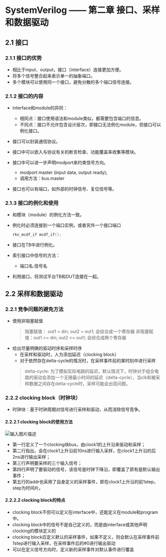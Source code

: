 # SystemVerilog —— 第二章 接口、采样和数据驱动
## 2.1 接口
### 2.1.1 接口的优势
- 相比于input、output，接口（interface）连接更加方便。
- 将多个信号整合起来表示单一的抽象端口。
- 多个模块可以使用同一个接口，避免分散的多个端口信号连接。

### 2.1.2 接口的内容
- interface和module的异同：
	- 相同点：接口使用语法和module类似，都需要包含端口的信息。
	- 不同点：接口不允许包含设计层次，即接口无法例化module，但接口可以例化接口。

- 接口可以封装通信协议。
- 接口中可以嵌入与协议有关的断言检查、功能覆盖率收集等模块。
- 接口中可以进一步声明modport来约束信号方向。
	- modport master (input data, output ready);
	- 调用方法：bus.master

- 接口也可以有端口，如外部的时钟信号、复位信号等。

### 2.1.3 接口的例化和使用
- 和模块（module）的例化方法一致。
- 例化时必须连接到一个端口实例，或者另外一个接口端口
	```verilog
	rkv_mcdf_if mcdf_if();
	```
- 接口在TB中进行例化。
- 索引接口中信号的方法：
	- 端口名.信号名

- 利用接口，将测试平台TB和DUT连接在一起。

## 2.2 采样和数据驱动
### 2.2.1 竞争问题的避免方法

- 使用非阻塞赋值
	> 阻塞赋值： out1 = din; out2 = out1;  会综合成一个寄存器
	> 非阻塞赋值：out1 <= din; out2 <= out1; 会综合成两个寄存器
- 给出尽量明确的驱动时序和采样时序
	- 在采样和驱动时，人为添加延迟（clocking block）
	- 对于依然存在delta-cycle的情况时，在采样事件前的某时刻中进行采样
	> delta-cycle: 为了模拟实际电路的延迟，默认情况下，时钟对于组合电路的驱动会添加一个无限最小时间的延迟（delta-cycle），当clk和被采样数据之间存在delta-cycle时，采样可能会出现问题。

### 2.2.2 clocking block（时钟块）
- 时钟块：基于时钟周期对信号进行采样和驱动，从而消除信号竞争。
#### 2.2.2.1 clocking block的使用方法
![输入图片描述](http://www.ninglixin.com/wp-content/uploads/2022/06/%E5%BE%AE%E4%BF%A1%E6%88%AA%E5%9B%BE_20220627140625.png)

- 第一行定义了一个clocking块bus，由clock1的上升沿来驱动和采样；
- 第二行指出，会在clock1上升沿前10ns进行输入采样，在clock1上升沿的后2ns进行输出采样；
- 第三行声明要采样的三个输入信号；
- 第四行声明了要驱动的信号，该信号是时钟下降沿，即覆盖了原有是默认输出事件；
- 第五行的addr也采用了自身定义的采样事件，即在clock1上升沿的前1step，step为时间片。

#### 2.2.2.2 clocking block的特点

- clocking block不但可以定义在interface中，还能定义在module和program中。
- clocking block中的信号不是自己定义的，而是由interface或其他声明clocking的模块定义的
- clocking block应定义默认的采样事件，如果不定义，则会默认在采样事件前1step进行输入采样，在采样事件后的#0进行输出驱动
- 可以在定义信号方向时，定义新的采样事件对默认事件进行覆盖





